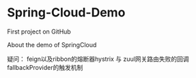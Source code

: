 # Spring-Cloud-Demo


First project on GitHub

About the demo of SpringCloud

疑问：
    feign以及ribbon的熔断器hystrix 与 zuul网关路由失败的回调fallbackProvider的触发机制